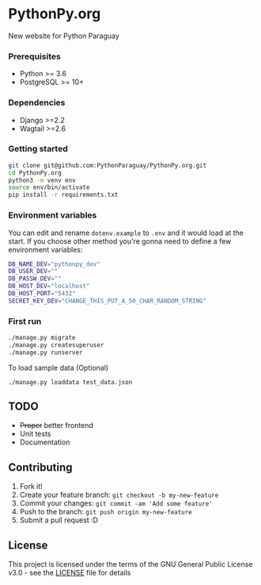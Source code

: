 # PythonPy.org
New website for Python Paraguay

### Prerequisites
* Python >= 3.6
* PostgreSQL >= 10+

### Dependencies
* Django >=2.2
* Wagtail >=2.6

### Getting started

```bash
git clone git@github.com:PythonParaguay/PythonPy.org.git
cd PythonPy.org
python3 -m venv env
source env/bin/activate
pip install -r requirements.txt

```
### Environment variables

You can edit and rename `dotenv.example` to `.env` and it would load at the start.
If you choose other method you're gonna need to define a few environment variables:
```bash
DB_NAME_DEV="pythonpy_dev"
DB_USER_DEV=""
DB_PASSW_DEV=""
DB_HOST_DEV="localhost"
DB_HOST_PORT="5432"
SECRET_KEY_DEV="CHANGE_THIS_PUT_A_50_CHAR_RANDOM_STRING"
```

### First run

```bash
./manage.py migrate
./manage.py createsuperuser
./manage.py runserver
```
To load sample data (Optional)

```
./manage.py loaddata test_data.json
```


## TODO

- ~~Proper~~ better frontend
- Unit tests
- Documentation

## Contributing
 
1. Fork it!
2. Create your feature branch: `git checkout -b my-new-feature`
3. Commit your changes: `git commit -am 'Add some feature'`
4. Push to the branch: `git push origin my-new-feature`
5. Submit a pull request :D

## License

This project is licensed under the terms of the GNU General Public License v3.0 - see the [LICENSE](LICENSE) file for details
